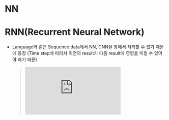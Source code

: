 # NN


# RNN(Recurrent Neural Network)
  * Language와 같은 Sequence data에서 NN, CNN을 통해서 처리할 수 없기 때문에 등장
  (Time step에 따라서 이전의 result가 다음 result에 영향을 미칠 수 있어야 하기 때문)
  	
  	> ![equation](https://latex.codecogs.com/gif.latex?a%3Db)


<!--stackedit_data:
eyJoaXN0b3J5IjpbLTE4NDE4NTEyMTgsLTIxMDU1MzQ0MDEsLT
gxNDEzNjgyNiwyMTI3OTMwMDM2XX0=
-->